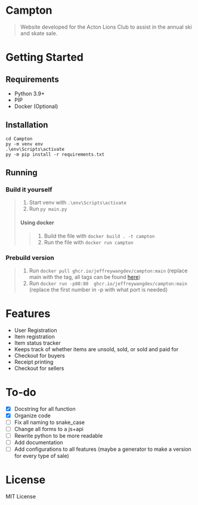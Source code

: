 # Campton
> Website developed for the Acton Lions Club to assist in the annual ski and skate sale.
# Getting Started
## Requirements
- Python 3.9+
- PIP
- Docker (Optional)
## Installation
```git clone https://github.com/JeffreyWangDev/Campton.git
cd Campton
py -m venv env
.\env\Scripts\activate
py -m pip install -r requirements.txt
```
## Running
### Build it yourself
> 1. Start venv with `.\env\Scripts\activate`
> 2. Run `py main.py`
> #### Using docker
> > 1. Build the file with `docker build . -t campton`
> > 2. Run the file with `docker run campton`
### Prebuild version 
> 1. Run `docker pull ghcr.io/jeffreywangdev/campton:main` (replace main with the tag, all tags can be found [here](https://github.com/JeffreyWangDev/Campton/pkgs/container/campton))
> 2. Run `docker run -p80:80  ghcr.io/jeffreywangdev/campton:main` (replace the first number in -p with what port is needed)

# Features
- User Registration
- Item registration
- Item status tracker
-   Keeps track of whether items are unsold, sold, or sold and paid for
- Checkout for buyers
-   Receipt printing
- Checkout for sellers

# To-do
- [x] Docstring for all function
- [x] Organize code
- [ ] Fix all naming to snake_case
- [ ] Change all forms to a js+api
- [ ] Rewrite python to be more readable 
- [ ] Add documentation
- [ ] Add configurations to all features (maybe a generator to make a version for every type of sale)

# License
MIT License
